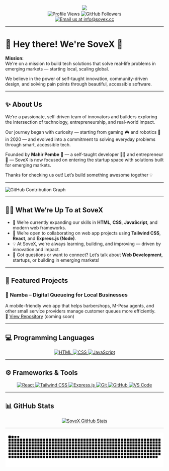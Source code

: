 <div id="header" align="center">
    <img src="https://media.giphy.com/media/M9gbBd9nbDrOTu1Mqx/giphy.gif" width="100"/>
</div>

<div align="center">
    <img src="https://komarev.com/ghpvc/?username=sovexlabs&style=plastic" alt="Profile Views"/>
    <img src="https://img.shields.io/github/followers/sovexlabs?style=social&label=Followers&cacheSeconds=0" alt="GitHub Followers"/>
</div>

<div id="badges" align="center">
    <a href="mailto:info@sovex.cc">
        <img src="https://img.shields.io/badge/Email%20us-3A76F0?style=for-the-badge&logo=gmail&logoColor=white" alt="Email us at info@sovex.cc">
    </a>
</div>

---

# 👋 Hey there! We're SoveX 🚀

**Mission:**  
We're on a mission to build tech solutions that solve real-life problems in emerging markets — starting local, scaling global.

We believe in the power of self-taught innovation, community-driven design, and solving pain points through beautiful, accessible software.

---

## ✨ About Us

We’re a passionate, self-driven team of innovators and builders exploring the intersection of technology, entrepreneurship, and real-world impact.

Our journey began with curiosity — starting from gaming 🎮 and robotics 🤖 in 2020 — and evolved into a commitment to solving everyday problems through smart, accessible tech.

Founded by **Mahir Pembe** 🎉 — a self-taught developer 👨‍💻 and entrepreneur 💼 — SoveX is now focused on entering the startup space with solutions built for emerging markets.

Thanks for checking us out! Let’s build something awesome together 💡

---

![GitHub Contribution Graph](https://github-readme-activity-graph.vercel.app/graph?username=sovexlabs&theme=tokyo-night&hide_border=true&hide_title=false&area=true&custom_title=Contribution%20Graph%20In%20All%20Repo)

---

## 👨‍💻 What We’re Up To at SoveX

- 🌱 We’re currently expanding our skills in **HTML**, **CSS**, **JavaScript**, and modern web frameworks.
- 🧩 We’re open to collaborating on web app projects using **Tailwind CSS**, **React**, and **Express.js (Node)**.
- 💡 At SoveX, we're always learning, building, and improving — driven by innovation and impact.
- 💬 Got questions or want to connect? Let’s talk about **Web Development**, startups, or building in emerging markets!

---

## 🚀 Featured Projects

### 📲 Namba – Digital Queueing for Local Businesses

A mobile-friendly web app that helps barbershops, M-Pesa agents, and other small service providers manage customer queues more efficiently.  
🔗 [View Repository](https://github.com/sovexlabs/namba) (coming soon)

---

## 💻 Programming Languages

<p align="center">
    <a href="https://developer.mozilla.org/en-US/docs/Web/HTML" target="_blank">
        <img src="https://skillicons.dev/icons?i=html" alt="HTML" />
    </a>
    <a href="https://developer.mozilla.org/en-US/docs/Web/CSS" target="_blank">
        <img src="https://skillicons.dev/icons?i=css" alt="CSS" />
    </a>
    <a href="https://developer.mozilla.org/en-US/docs/Web/JavaScript" target="_blank">
        <img src="https://skillicons.dev/icons?i=javascript" alt="JavaScript" />
    </a>
</p>

---

## ⚙️ Frameworks & Tools

<p align="center">
    <a href="https://react.dev/" target="_blank">
        <img src="https://skillicons.dev/icons?i=react" alt="React" />
    </a>
    <a href="https://tailwindcss.com/" target="_blank">
        <img src="https://skillicons.dev/icons?i=tailwind" alt="Tailwind CSS" />
    </a>
    <a href="https://expressjs.com/" target="_blank">
        <img src="https://skillicons.dev/icons?i=nodejs" alt="Express.js" />
    </a>
    <a href="https://git-scm.com/" target="_blank">
        <img src="https://skillicons.dev/icons?i=git" alt="Git" />
    </a>
    <a href="https://github.com/" target="_blank">
        <img src="https://skillicons.dev/icons?i=github" alt="GitHub" />
    </a>
    <a href="https://code.visualstudio.com/" target="_blank">
        <img src="https://skillicons.dev/icons?i=vscode" alt="VS Code" />
    </a>
</p>

---

## 📊 GitHub Stats

<div align="center">
    <a href="https://github.com/sovexlabs/github-readme-stats">
        <img alt="SoveX GitHub Stats" src="https://github-readme-stats.vercel.app/api/?username=sovexlabs&show_icons=true&count_private=true&theme=tokyo-night&hide_border=true"/>
    </a>
</div>

---

![Snake Animation](https://github.com/sovexlabs/sovexlabs/blob/main/assets/github-snake.svg)
